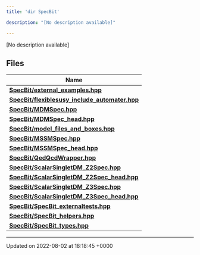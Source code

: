 ```yaml
---
title: 'dir SpecBit'

description: "[No description available]"

---
```







[No description available]

## Files

| Name           |
| -------------- |
| **[SpecBit/external_examples.hpp](/documentation/code/darkbit_development/files/external__examples_8hpp/#file-external-examples.hpp)**  |
| **[SpecBit/flexiblesusy_include_automater.hpp](/documentation/code/darkbit_development/files/flexiblesusy__include__automater_8hpp/#file-flexiblesusy-include-automater.hpp)**  |
| **[SpecBit/MDMSpec.hpp](/documentation/code/darkbit_development/files/mdmspec_8hpp/#file-mdmspec.hpp)**  |
| **[SpecBit/MDMSpec_head.hpp](/documentation/code/darkbit_development/files/mdmspec__head_8hpp/#file-mdmspec-head.hpp)**  |
| **[SpecBit/model_files_and_boxes.hpp](/documentation/code/darkbit_development/files/model__files__and__boxes_8hpp/#file-model-files-and-boxes.hpp)**  |
| **[SpecBit/MSSMSpec.hpp](/documentation/code/darkbit_development/files/mssmspec_8hpp/#file-mssmspec.hpp)**  |
| **[SpecBit/MSSMSpec_head.hpp](/documentation/code/darkbit_development/files/mssmspec__head_8hpp/#file-mssmspec-head.hpp)**  |
| **[SpecBit/QedQcdWrapper.hpp](/documentation/code/darkbit_development/files/qedqcdwrapper_8hpp/#file-qedqcdwrapper.hpp)**  |
| **[SpecBit/ScalarSingletDM_Z2Spec.hpp](/documentation/code/darkbit_development/files/scalarsingletdm__z2spec_8hpp/#file-scalarsingletdm-z2spec.hpp)**  |
| **[SpecBit/ScalarSingletDM_Z2Spec_head.hpp](/documentation/code/darkbit_development/files/scalarsingletdm__z2spec__head_8hpp/#file-scalarsingletdm-z2spec-head.hpp)**  |
| **[SpecBit/ScalarSingletDM_Z3Spec.hpp](/documentation/code/darkbit_development/files/scalarsingletdm__z3spec_8hpp/#file-scalarsingletdm-z3spec.hpp)**  |
| **[SpecBit/ScalarSingletDM_Z3Spec_head.hpp](/documentation/code/darkbit_development/files/scalarsingletdm__z3spec__head_8hpp/#file-scalarsingletdm-z3spec-head.hpp)**  |
| **[SpecBit/SpecBit_externaltests.hpp](/documentation/code/darkbit_development/files/specbit__externaltests_8hpp/#file-specbit-externaltests.hpp)**  |
| **[SpecBit/SpecBit_helpers.hpp](/documentation/code/darkbit_development/files/specbit__helpers_8hpp/#file-specbit-helpers.hpp)**  |
| **[SpecBit/SpecBit_types.hpp](/documentation/code/darkbit_development/files/specbit__types_8hpp/#file-specbit-types.hpp)**  |






-------------------------------

Updated on 2022-08-02 at 18:18:45 +0000
